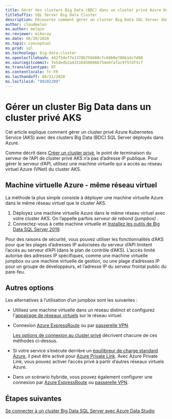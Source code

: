 ```yaml
---
title: Gérer des clusters Big Data (BDC) dans un cluster privé Azure Kubernetes Service (AKS)
titleSuffix: SQL Server Big Data Cluster
description: Découvrez comment gérer un cluster Big Data SQL Server dans un cluster privé Azure Kubernetes Service (AKS).
author: cloudmelon
ms.author: melqin
ms.reviewer: mikeray
ms.date: 08/20/2020
ms.topic: conceptual
ms.prod: sql
ms.technology: big-data-cluster
ms.openlocfilehash: 442f5def7e1378b750460cfc6860e780b1dcfd80
ms.sourcegitcommit: fe5dedb2a43516450696b754e6fafac9f5fdf3cf
ms.translationtype: HT
ms.contentlocale: fr-FR
ms.lasthandoff: 08/31/2020
ms.locfileid: "89202209"
---
```

# <a name="manage-big-data-cluster-in-aks-private-cluster"></a>Gérer un cluster Big Data dans un cluster privé AKS

Cet article explique comment gérer un cluster privé Azure Kubernetes Service (AKS) avec des clusters Big Data (BDC) SQL Server déployés dans Azure.

Comme décrit dans [Créer un cluster privé](/azure/aks/private-clusters/), le point de terminaison du serveur de l’API de cluster privé AKS n’a pas d’adresse IP publique. Pour gérer le serveur d’API, utilisez une machine virtuelle qui a accès au réseau virtuel Azure (VNet) du cluster AKS.

## <a name="azure-vm---same-vnet"></a>Machine virtuelle Azure - même réseau virtuel

La méthode la plus simple consiste à déployer une machine virtuelle Azure dans le même réseau virtuel que le cluster AKS.

1. Déployez une machine virtuelle Azure dans le même réseau virtuel avec votre cluster AKS. On l’appelle parfois *serveur de rebond (jumpbox)* .
1. Connectez-vous à cette machine virtuelle et [Installez les outils de Big Data SQL Server 2019](deployment-guidance.md#install-sql-server-2019-big-data-tools).

Pour des raisons de sécurité, vous pouvez utiliser les fonctionnalités d’AKS pour que les plages d’adresses IP autorisées du serveur d’API limitent l’accès au serveur d’API (dans le plan de contrôle d’AKS). L’accès limité autorise des adresses IP spécifiques, comme une machine virtuelle jumpbox ou une machine virtuelle de gestion, ou une plage d’adresses IP pour un groupe de développeurs, et l’adresse IP du serveur frontal public du pare-feu.

## <a name="other-options"></a>Autres options

Les alternatives à l’utilisation d’un jumpbox sont les suivantes :

* Utilisez une machine virtuelle dans un réseau distinct et configurez l'[appairage de réseaux virtuels](/azure/virtual-network/virtual-network-peering-overview) sur le réseau virtuel.

* Connexion [Azure ExpressRoute](/azure/expressroute/expressroute-introduction) ou par [passerelle VPN](/azure/vpn-gateway/vpn-gateway-about-vpngateways).

   [Les options de connexion au cluster privé](/azure/aks/private-clusters#options-for-connecting-to-the-private-cluster) décrivent chacune de ces méthodes ci-dessus.

* Si votre service s’exécute derrière un [équilibreur de charge standard Azure](/azure/aks/load-balancer-standard), il peut être activé pour [Azure Private Link](/azure/private-link/private-link-service-overview#limitations). Avec Azure Private Link, vous pouvez activer l’accès privé à partir d’autres réseaux virtuels Azure.

* Dans un scénario hybride, vous pouvez également configurer une connexion par [Azure ExpressRoute](/azure/expressroute/expressroute-introduction) ou [passerelle VPN](/azure/vpn-gateway/vpn-gateway-about-vpngateways).

## <a name="next-steps"></a>Étapes suivantes

[Se connecter à un cluster Big Data SQL Server avec Azure Data Studio](connect-to-big-data-cluster.md)